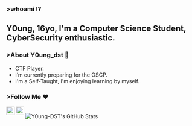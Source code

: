 ### >whoami ⁉

## Y0ung, 16yo, I'm a Computer Science Student, CyberSecurity enthusiastic.

### >About Y0ung_dst 🔱

- CTF Player.
- I’m currently preparing for the OSCP.
- I'm a Self-Taught, i'm enjoying learning by myself.
<script src="https://www.hackthebox.eu/badge/252510"></script>

### >Follow Me ❤

[<img align="left" alt="young | Twitter" width="22px" src="https://cdn.jsdelivr.net/npm/simple-icons@v3/icons/twitter.svg" />][twitter]
[<img align="left" alt="young | HTB" width="22px" src="https://forum.hackthebox.eu/uploads/RJZMUY81IQLQ.png" />][htb]

<br />

<img align="left" alt="Y0ung-DST's GitHub Stats" src="https://github-readme-stats.vercel.app/api?username=Y0ung-DST&show_icons=true&hide_border=true" />

[htb]: https://www.hackthebox.eu/profile/252510
[twitter]: https://twitter.com/Y0ung_MA
